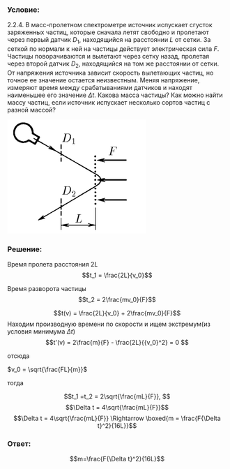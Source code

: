 ###  Условие: 

$2.2.4.$ В масс-пролетном спектрометре источник испускает сгусток заряженных частиц, которые сначала летят свободно и пролетают через первый датчик $D_1$, находящийся на расстоянии $L$ от сетки. За сеткой по нормали к ней на частицы действует электрическая сила $F$. Частицы поворачиваются и вылетают через сетку назад, пролетая через второй датчик $D_2$, находящийся на том же расстоянии от сетки. От напряжения источника зависит скорость вылетающих частиц, но точное ее значение остается неизвестным. Меняя напряжение, измеряют время между срабатываниями датчиков и находят наименьшее его значение $\Delta t$. Какова масса частицы? Как можно найти массу частиц, если источник испускает несколько сортов частиц с разной массой? 

![ К задаче 2.2.4 |318x261, 31%](../../img/2.2.4/statement.png)

###  Решение: 

Время пролета расстояния $2L$ $$t_1 = \frac{2L}{v_0}$$ 

Время разворота частицы $$t_2 = 2\frac{mv_0}{F}$$

$$t(v) = \frac{2L}{v_0} + 2\frac{mv_0}{F}$$ Находим производную времени по скорости и ищем экстремум(из условия минимума $\Delta t$) $$t'(v) = 2\frac{m}{F} - \frac{2L}{{v_0}^2} = 0 $$

отсюда 

$v_0 = \sqrt{\frac{FL}{m}}$ 

тогда 

$$t_1 =t_2 = 2\sqrt{\frac{mL}{F}}, $$ $$\Delta t = 4\sqrt{\frac{mL}{F}}$$ $$\Delta t = 4\sqrt{\frac{mL}{F}} \Rightarrow \boxed{m = \frac{F{\Delta t}^2}{16L}}$$ 

###  Ответ: 

$$m=\frac{F{\Delta t}^2}{16L}$$ 
